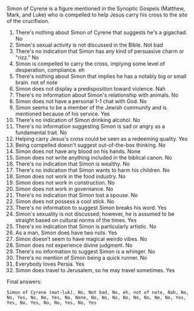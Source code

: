 Simon of Cyrene is a figure mentioned in the Synoptic Gospels (Matthew, Mark, and Luke) who is compelled to help Jesus carry his cross to the site of the crucifixion.

1. There's nothing about Simon of Cyrene that suggests he's a gigachad. No
2. Simon's sexual activity is not discussed in the Bible. Not bad
3. There's no indication that Simon has any kind of persuasive charm or "rizz." No
4. Simon is compelled to carry the cross, implying some level of desperation, compliance. eh
5. There's nothing about Simon that implies he has a notably big or small brain. not of note
6. Simon does not display a predisposition toward violence. Nah
7. There's no information about Simon's relationship with animals. No
8. Simon does not have a personal 1-1 chat with God. No
9. Simon seems to be a member of the Jewish community and is mentioned because of his service. Yes
10. There's no indication of Simon drinking alcohol. No
11. There's no information suggesting Simon is sad or angry as a fundamental trait. No
12. Helping carry Jesus's cross could be seen as a redeeming quality. Yes
13. Being compelled doesn't suggest out-of-the-box thinking. No
14. Simon does not have any blood on his hands. None
15. Simon does not write anything included in the biblical canon. No
16. There's no indication that Simon is wealthy. No
17. There's no indication that Simon wants to harm his children. No
18. Simon does not work in the food industry. No
19. Simon does not work in construction. No
20. Simon does not work in governance. No
21. There's no indication that Simon lost a spouse. No
22. Simon does not possess a cool stick. No
23. There's no information to suggest Simon breaks his word. Yes
24. Simon's sexuality is not discussed; however, he is assumed to be straight based on cultural norms of the times. Yes
25. There's no indication that Simon is particularly artistic. No
26. As a man, Simon does have two nuts. Yes
27. Simon doesn’t seem to have magical weirdo vibes. No 
28. Simon does not experience divine judgment. No
29. There's no information to suggest Simon is a whinger. No
30. There's no mention of Simon being a quick runner. No
31. Everybody loves Persia. Yes
32. Simon does travel to Jerusalem, so he may travel sometimes. Yes

Final answers:

```Simon of Cyrene (mat-luk), No, Not bad, No, eh, not of note, Nah, No, No, Yes, No, No, Yes, No, None, No, No, No, No, No, No, No, No, Yes, Yes, No, Yes, No, No, Yes, No, Yes```